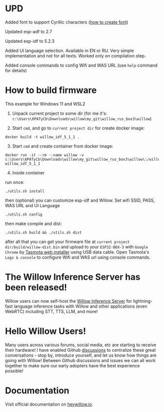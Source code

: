 # UPD

Added font to support Cyrillic characters ([how to create font](https://forum.lvgl.io/t/esp32-lvgl-example-with-cyrillic-fonts/9756))

Updated esp-adf to 2.7

Updated esp-idf to 5.2.3

Added UI language selection. Available in EN or RU. Very simple implementation and not for all texts. Worked only on compilation step.

Added console commands to config Wifi and WAS URL (use `help` command for details)

# How to build firmware

This example for Windows 11 and WSL2

1. Unpack current project to some dir (for me it's: `c:\Users\6PATyCb\Downloads\willow\my_git\willow_rus_box3\willow`)

2. Start `cmd`, and go to `current project dir` for create docker image:
```
docker build -t willow_idf_5_1_1 .
```
3. Start `cmd` and create container from docker image:
```
docker run -it --rm --name willow -v c:\Users\6PATyCb\Downloads\willow\my_git\willow_rus_box3\willow\:/willow  willow_idf_5_1_1
```
4. Inside container

run once:
```
./utils.sh install
```
then (optional) you can customize esp-idf and Willow. Set wifi SSID, PASS, WAS URL and UI Language
```
./utils.sh config
```
then make compile and dist:
```
./utils.sh build && ./utils.sh dist 
```
after all that you can get your firmware file at `current project dir/build/willow-dist.bin` and upload to your `ESP32-BOX-3` with `Google Chrome` by [Tasmota web installer](https://tasmota.github.io/install/) using USB data cable. Open Tasmota's `Logs & console` to configure Wifi and WAS url using console commands.

# The Willow Inference Server has been released!

Willow users can now self-host the [Willow Inference Server](https://github.com/toverainc/willow-inference-server) for lightning-fast language inference tasks with Willow and other applications (even WebRTC) including STT, TTS, LLM, and more!

# Hello Willow Users!

Many users across various forums, social media, etc are starting to receive their hardware! I have enabled Github [discussions](https://github.com/toverainc/willow/discussions) to centralize these great conversations - stop by, introduce yourself, and let us know how things are going with Willow! Between Github discussions and issues we can all work together to make sure our early adopters have the best experience possible!

# Documentation

Visit official documentation on [heywillow.io](https://heywillow.io).

